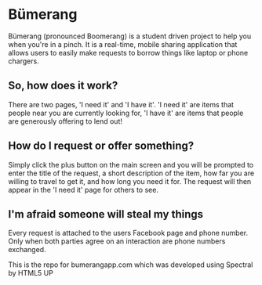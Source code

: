# Bümerang

Bümerang (pronounced Boomerang) is a student driven project to help you when you're in a pinch. It is a real-time, mobile sharing application that allows users to easily make requests to borrow things like laptop or phone chargers.

## So, how does it work? 
There are two pages, 'I need it' and 'I have it'. 'I need it' are items that people near you are currently looking for, 'I have it' are items that people are generously offering to lend out!

## How do I request or offer something? 
Simply click the plus button on the main screen and you will be prompted to enter the title of the request, a short description of the item, how far you are willing to travel to get it, and how long you need it for. The request will then appear in the 'I need it' page for others to see.

## I'm afraid someone will steal my things
Every request is attached to the users Facebook page and phone number. Only when both parties agree on an interaction are phone numbers exchanged.

This is the repo for bumerangapp.com which was developed using Spectral by HTML5 UP
